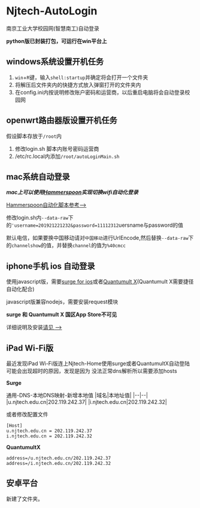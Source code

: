 # Njtech-AutoLogin

南京工业大学校园网(智慧南工)自动登录

**python版已封装打包，可运行在win平台上**

## windows系统设置开机任务

1. `win`+`R`键，输入``shell:startup``并确定将会打开一个文件夹
2. 将解压后文件夹内的快捷方式放入弹窗打开的文件夹内
3. 在config.ini内按说明修改账户密码和运营商，以后重启电脑将会自动登录校园网

## openwrt路由器版设置开机任务

假设脚本存放于``/root``内

1. 修改login.sh 脚本内账号密码运营商
2. /etc/rc.local内添加``/root/autoLoginMain.sh``
   
## mac系统自动登录

***mac上可以使用[Hammerspoon](https://www.hammerspoon.org/)实现切换wifi自动化登录***

[Hammerspoon自动化脚本参考-->](https://github.com/zqzess/Hammerspoon-config/blob/main/autoLogin/autoLogin.lua)

修改login.sh内`--data-raw`下的``'username=201921221232&password=11112312``uersname与password的值

默认电信，如果要换中国移动请对`中国移动`进行UrlEncode,然后替换`--data-raw`下的`channelshow`的值，并替换`channel`的值为``%40cmcc``

## iphone手机 ios 自动登录 
使用javascript版，需要[surge for ios](https://nssurge.com/)或者[Quantumult X](https://apps.apple.com/us/app/quantumult-x/id1443988620)(Quantumult X需要捷径自动化配合)

javascript版兼容nodejs，需要安装request模块

**surge 和 Quantumult X 国区App Store不可见**

详细说明及安装[请见 -->](https://github.com/zqzess/rule_for_quantumultX/tree/master/js/Mine/NjtechAutoLogin)

## iPad Wi-Fi版
最近发现iPad Wi-Fi版连上Njtech-Home使用surge或者QuantumultX自动登陆可能会出现超时的原因，发现是因为
没法正常dns解析所以需要添加hosts

**Surge**

通用-DNS-本地DNS映射-新增本地值
|域名|本地址值|
|--|--|
|u.njtech.edu.cn|202.119.242.37|
|i.njtech.edu.cn|202.119.242.32|

或者修改配置文件
```
[Host]
u.njtech.edu.cn = 202.119.242.37
i.njtech.edu.cn = 202.119.242.32
```
**QuantumultX**
```
address=/u.njtech.edu.cn/202.119.242.37
address=/i.njtech.edu.cn/202.119.242.32
```
## 安卓平台
新建了文件夹。
